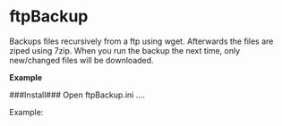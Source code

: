ftpBackup
============

Backups files recursively from a ftp using wget.
Afterwards the files are ziped using 7zip.
When you run the backup the next time, only new/changed files will be downloaded.


**Example**




###Install###
Open ftpBackup.ini ....

Example:

